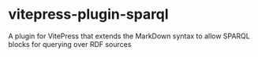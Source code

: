 # vitepress-plugin-sparql
A plugin for VitePress that extends the MarkDown syntax to allow SPARQL blocks for querying over RDF sources
